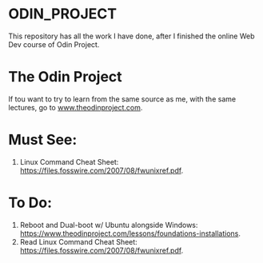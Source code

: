 # ODIN_PROJECT
This repository has all the work I have done, after I finished the online Web Dev course of Odin Project.

# The Odin Project
If tou want to try to learn from the same source as me, with the same lectures, go to www.theodinproject.com.

# Must See:
1. Linux Command Cheat Sheet: https://files.fosswire.com/2007/08/fwunixref.pdf.

# To Do:
1. Reboot and Dual-boot w/ Ubuntu alongside Windows: https://www.theodinproject.com/lessons/foundations-installations.
2. Read Linux Command Cheat Sheet: https://files.fosswire.com/2007/08/fwunixref.pdf.
